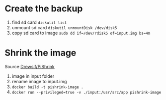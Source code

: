 # Create the backup
1. find sd card `diskutil list`
2. unmount sd card `diskutil unmountDisk /dev/disk5`
3. copy sd card to image `sudo dd if=/dev/rdisk5 of=input.img bs=4m`


# Shrink the image
Source [Drewsif/PiShrink](https://github.com/Drewsif/PiShrink)

1. image in input folder
2. rename image to input.img
3. `docker build -t pishrink-image .`
4. `docker run --privileged=true -v ./input:/usr/src/app pishrink-image`
